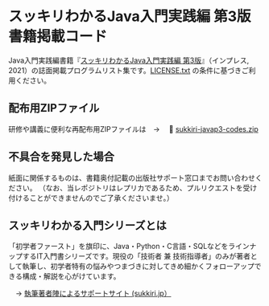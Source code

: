 # スッキリわかるJava入門実践編 第3版　書籍掲載コード

Java入門実践編書籍『[スッキリわかるJava入門実践編 第3版](https://sukkiri.jp/books/sukkiri_javap3)』（インプレス, 2021）の誌面掲載プログラムリスト集です。[LICENSE.txt](https://github.com/miyabilink/sukkiri-javap3-codes/raw/main/LICENSE.txt) の条件に基づきご利用ください。  

## 配布用ZIPファイル
研修や講義に便利な再配布用ZIPファイルは　→ 　🎁 [sukkiri-javap3-codes.zip](https://github.com/miyabilink/sukkiri-javap3-codes/releases/latest/download/sukkiri-javap3-codes.zip) 

## 不具合を発見した場合
紙面に関係するものは、書籍奥付記載の出版社サポート窓口までお問い合わせください。
（なお、当レポジトリはレプリカであるため、プルリクエストを受け付けることができませんのでご了承くださいませ。）

## スッキリわかる入門シリーズとは
「初学者ファースト」を旗印に、Java・Python・C言語・SQLなどをラインナップするIT入門書シリーズです。現役の「技術者 兼 技術指導者」のみが著者として執筆し、初学者特有の悩みやつまづきに対してきめ細かくフォローアップできる構成・解説を心がけています。

　→ [執筆著者陣によるサポートサイト (sukkiri.jp）](https://sukkiri.jp/)
